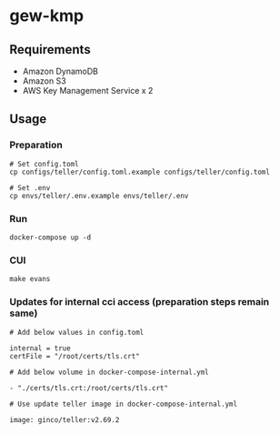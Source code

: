 # gew-kmp

## Requirements

- Amazon DynamoDB
- Amazon S3
- AWS Key Management Service x 2

## Usage

### Preparation

```
# Set config.toml
cp configs/teller/config.toml.example configs/teller/config.toml

# Set .env
cp envs/teller/.env.example envs/teller/.env
```

### Run

```
docker-compose up -d
```

### CUI

```
make evans
```

### Updates for internal cci access (preparation steps remain same)

```
# Add below values in config.toml

internal = true
certFile = "/root/certs/tls.crt"
```

```
# Add below volume in docker-compose-internal.yml

- "./certs/tls.crt:/root/certs/tls.crt"
```

```
# Use update teller image in docker-compose-internal.yml

image: ginco/teller:v2.69.2
```